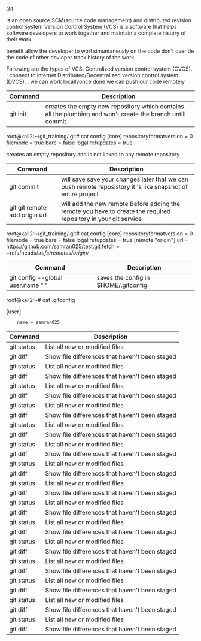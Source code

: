 Git:

is an open source SCM(source code management) and distributed revision control system
Version Control System (VCS) is a software that helps software developers to work together and maintain a complete history of their work.

benefit
allow the developer to worl simuntaneusly on the code
don't overide the code of other devloper
track history of the work

Following are the types of VCS:
Centralized version control system (CVCS). : connect to internet
Distributed/Decentralized version control system (DVCS). : we can work locallyonce done we can push our code remotely


| Command | Description |
| --- | --- |
| git init | creates the empty new repository which contains all the plumbing and won't create the branch untill commit |


root@kali2:~/git_training/.git# cat config
[core]
        repositoryformatversion = 0
        filemode = true
        bare = false
        logallrefupdates = true

creates an empty repository and is not linked to any remote repository

| Command | Description |
| --- | --- |
| git commit | will save save your changes later that we can push remote reposistory it 's like snapshot of entire project |
| git git remote add origin url | will add the new  remote  Before adding the remote you have to create the required repository in your git service |


root@kali2:~/git_training/.git# cat config
[core]
        repositoryformatversion = 0
        filemode = true
        bare = false
        logallrefupdates = true
[remote "origin"]
        url = https://github.com/samran025/test.git
        fetch = +refs/heads/*:refs/remotes/origin/*

| Command | Description |
| --- | --- |
| git config --global user.name "  " | saves the config in $HOME/.gitconfig |

root@kali2:~# cat .gitconfig

[user]

        name = samran025


| Command | Description |
| --- | --- |
| git status | List all new or modified files |
| git diff | Show file differences that haven't been staged |
| git status | List all new or modified files |
| git diff | Show file differences that haven't been staged |
| git status | List all new or modified files |
| git diff | Show file differences that haven't been staged |
| git status | List all new or modified files |
| git diff | Show file differences that haven't been staged |
| git status | List all new or modified files |
| git diff | Show file differences that haven't been staged |
| git status | List all new or modified files |
| git diff | Show file differences that haven't been staged |
| git status | List all new or modified files |
| git diff | Show file differences that haven't been staged |
| git status | List all new or modified files |
| git diff | Show file differences that haven't been staged |
| git status | List all new or modified files |
| git diff | Show file differences that haven't been staged |
| git status | List all new or modified files |
| git diff | Show file differences that haven't been staged |
| git status | List all new or modified files |
| git diff | Show file differences that haven't been staged |
| git status | List all new or modified files |
| git diff | Show file differences that haven't been staged |
| git status | List all new or modified files |
| git diff | Show file differences that haven't been staged |
| git status | List all new or modified files |
| git diff | Show file differences that haven't been staged |
| git status | List all new or modified files |
| git diff | Show file differences that haven't been staged |
